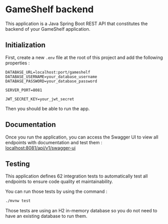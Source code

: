 # GameShelf backend

This application is a Java Spring Boot REST API that constitutes the backend of your GameShelf application.

## Initialization

First, create a new `.env` file at the root of this project and add the following properties :

```dotenv
DATABASE_URL=localhost:port/gameshelf
DATABASE_USERNAME=your_database_username
DATABASE_PASSWORD=your_database_password

SERVER_PORT=8081

JWT_SECRET_KEY=your_jwt_secret
```

Then you should be able to run the app.

## Documentation

Once you run the application, you can access the Swagger UI to view all endpoints with documentation and test them : [localhost:8081/api/v1/swagger-ui](http://localhost:8081/api/v1/swagger-ui)

## Testing

This application defines 62 integration tests to automatically test all endpoints to ensure code quality et maintainability.

You can run those tests by using the command :

```bash
./mvnw test
```

Those tests are using an H2 in-memory database so you do not need to have an existing database to run them.
